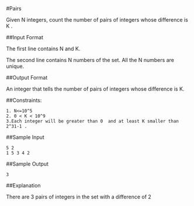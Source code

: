 #Pairs

Given N integers, count the number of pairs of integers whose difference is K .

##Input Format

The first line contains N and K. 

The second line contains N numbers of the set. All the N numbers are unique.

##Output Format

An integer that tells the number of pairs of integers whose difference is K.

##Constraints: 
```
1. N<=10^5
2. 0 < K < 10^9
3.Each integer will be greater than 0  and at least K smaller than 2^31-1 .
```
##Sample Input
```
5 2  
1 5 3 4 2  
```
##Sample Output
```
3
```
##Explanation

There are 3 pairs of integers in the set with a difference of 2

